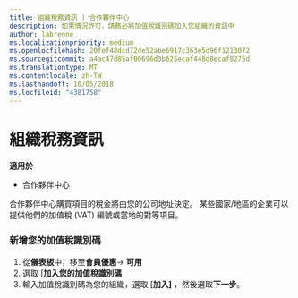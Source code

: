 ```yaml
---
title: 組織稅務資訊 | 合作夥伴中心
description: 如果情況許可，請務必將加值稅識別碼加入您組織的資訊中
author: labrenne
ms.localizationpriority: medium
ms.openlocfilehash: 20fef48dcd72de52abe6917c363e5d96f1213072
ms.sourcegitcommit: a4ac47d85af00696d3b625ecaf448d8ecaf8275d
ms.translationtype: MT
ms.contentlocale: zh-TW
ms.lasthandoff: 10/05/2018
ms.locfileid: "4381758"
---
```

# <a name="organization-tax-information"></a>組織稅務資訊

**適用於**

-  合作夥伴中心

合作夥伴中心購買項目的稅金將由您的公司地址決定。 某些國家/地區的企業可以提供他們的加值稅 (VAT) 編號或當地的對等項目。

### <a name="add-your-vat-id"></a>新增您的加值稅識別碼

1.  從**儀表板**中，移至**會員優惠**-> **可用**
2.  選取 [**加入您的加值稅識別碼**
3.  輸入加值稅識別碼為您的組織，選取 [**加入]** ，然後選取**下一步**。





 



